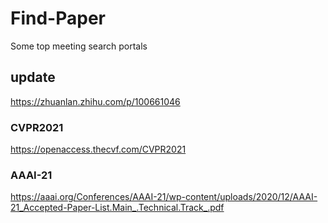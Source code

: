 # Find-Paper
Some top meeting search portals

## update 
https://zhuanlan.zhihu.com/p/100661046

### CVPR2021
https://openaccess.thecvf.com/CVPR2021

### AAAI-21
https://aaai.org/Conferences/AAAI-21/wp-content/uploads/2020/12/AAAI-21_Accepted-Paper-List.Main_.Technical.Track_.pdf
